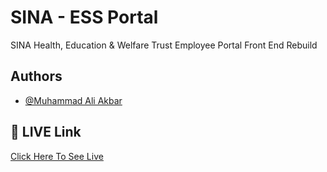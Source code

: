# SINA - ESS Portal

SINA Health, Education & Welfare Trust Employee Portal Front End Rebuild

## Authors

- [@Muhammad Ali Akbar](https://www.github.com/MAliAkbar22)

## 🔗 LIVE Link

[Click Here To See Live](https://sina-ess.netlify.app/)
